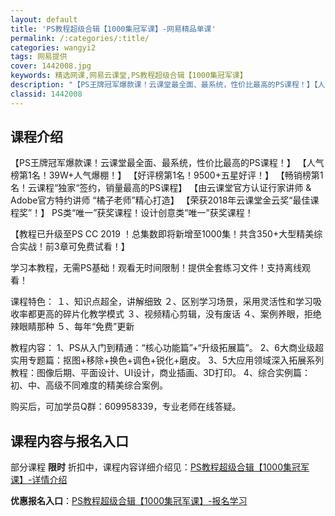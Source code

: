 ```yaml
---
layout: default
title: 'PS教程超级合辑【1000集冠军课】-网易精品单课'
permalink: /:categories/:title/
categories: wangyi2
tags: 网易提供
cover: 1442008.jpg
keywords: 精选网课,网易云课堂,PS教程超级合辑【1000集冠军课】
description: "【PS王牌冠军爆款课！云课堂最全面、最系统，性价比最高的PS课程！】【人气榜第1名！39W+人气爆棚！】【好评榜第1名！9500+五星好评！】【畅销榜第1名！云课程“独家“签约，销量最高的P"
classid: 1442008
---
```


## 课程介绍

【PS王牌冠军爆款课！云课堂最全面、最系统，性价比最高的PS课程！】
【人气榜第1名！39W+人气爆棚！】
【好评榜第1名！9500+五星好评！】
【畅销榜第1名！云课程“独家“签约，销量最高的PS课程】
【由云课堂官方认证行家讲师 & Adobe官方特约讲师 “橘子老师”精心打造】
【荣获2018年云课堂金云奖“最佳课程奖”！】
PS类“唯一”获奖课程！设计创意类“唯一”获奖课程！

【教程已升级至PS CC 2019 ！总集数即将新增至1000集！共含350+大型精美综合实战！前3章可免费试看！】

学习本教程，无需PS基础！观看无时间限制！提供全套练习文件！支持离线观看！

课程特色：
１、知识点超全，讲解细致
２、区别学习场景，采用灵活性和学习吸收率都更高的碎片化教学模式
３、视频精心剪辑，没有废话
４、案例养眼，拒绝辣眼睛那种
５、每年“免费”更新

教程内容：
1、PS从入门到精通：“核心功能篇”+“升级拓展篇”。
2、6大商业级超实用专题篇：抠图+移除+换色+调色+锐化+磨皮。
3、5大应用领域深入拓展系列教程：图像后期、平面设计、UI设计，商业插画、3D打印。
4、综合实例篇：初、中、高级不同难度的精美综合案例。

购买后，可加学员Q群：609958339，专业老师在线答疑。

## 课程内容与报名入口

部分课程 **限时** 折扣中，课程内容详细介绍见：[PS教程超级合辑【1000集冠军课】-详情介绍](https://study.163.com/course/introduction/1442008.htm?share=1&shareId=1025206652&utm_campaign=share&utm_medium=iphoneShare&utm_source=&utm_u=1025206652)

**优惠报名入口**：[PS教程超级合辑【1000集冠军课】-报名学习](https://study.163.com/course/introduction/1442008.htm?share=1&shareId=1025206652&utm_campaign=share&utm_medium=iphoneShare&utm_source=&utm_u=1025206652)

